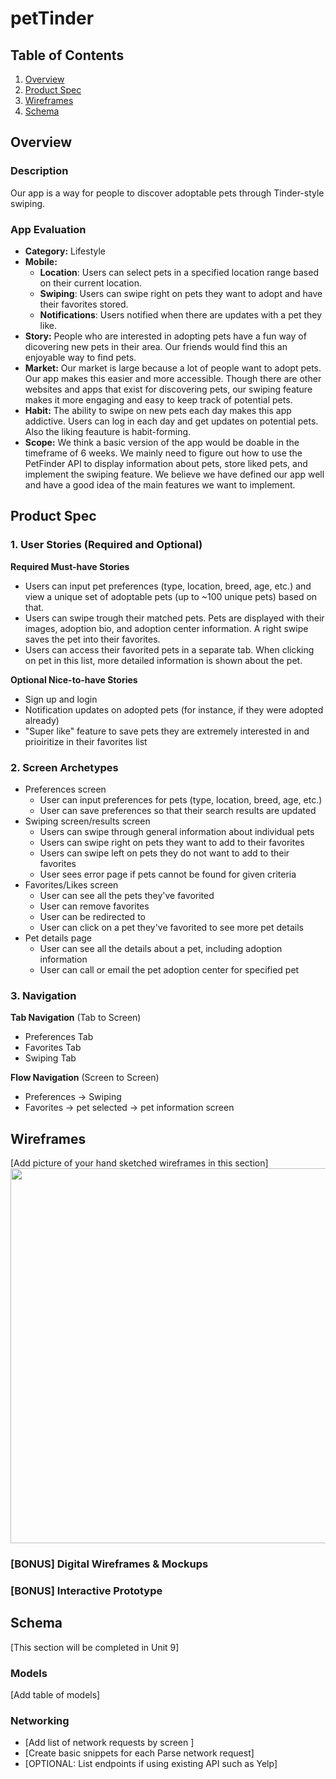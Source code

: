 # petTinder

## Table of Contents
1. [Overview](#Overview)
1. [Product Spec](#Product-Spec)
1. [Wireframes](#Wireframes)
2. [Schema](#Schema)

## Overview
### Description
Our app is a way for people to discover adoptable pets through Tinder-style swiping.

### App Evaluation
- **Category:** Lifestyle
- **Mobile:** 
  - **Location**: Users can select pets in a specified location range based on their current location.
  - **Swiping**: Users can swipe right on pets they want to adopt and have their favorites stored.
  - **Notifications**: Users notified when there are updates with a pet they like.
- **Story:** People who are interested in adopting pets have a fun way of dicovering new pets in their area. Our friends would find this an enjoyable way to find pets.
- **Market:** Our market is large because a lot of people want to adopt pets. Our app makes this easier and more accessible. Though there are other websites and apps that exist for discovering pets, our swiping feature makes it more engaging and easy to keep track of potential pets.
- **Habit:** The ability to swipe on new pets each day makes this app addictive. Users can log in each day and get updates on potential pets. Also the liking feauture is habit-forming.
- **Scope:** We think a basic version of the app would be doable in the timeframe of 6 weeks. We mainly need to figure out how to use the PetFinder API to display information about pets, store liked pets, and implement the swiping feature. We believe we have defined our app well and have a good idea of the main features we want to implement. 

## Product Spec

### 1. User Stories (Required and Optional)

**Required Must-have Stories**

* Users can input pet preferences (type, location, breed, age, etc.) and view a unique set of adoptable pets (up to ~100 unique pets) based on that.
* Users can swipe trough their matched pets. Pets are displayed with their images, adoption bio, and adoption center information. A right swipe saves the pet into their favorites.
* Users can access their favorited pets in a separate tab. When clicking on pet in this list, more detailed information is shown about the pet.

**Optional Nice-to-have Stories**

* Sign up and login 
* Notification updates on adopted pets (for instance, if they were adopted already) 
* "Super like" feature to save pets they are extremely interested in and prioiritize in their favorites list

### 2. Screen Archetypes

* Preferences screen
   * User can input preferences for pets (type, location, breed, age, etc.)
   * User can save preferences so that their search results are updated
* Swiping screen/results screen
   * Users can swipe through general information about individual pets
   * Users can swipe right on pets they want to add to their favorites
   * Users can swipe left on pets they do not want to add to their favorites
   * User sees error page if pets cannot be found for given criteria
* Favorites/Likes screen
    * User can see all the pets they've favorited
    * User can remove favorites
    * User can be redirected to 
    * User can click on a pet they've favorited to see more pet details
* Pet details page
    * User can see all the details about a pet, including adoption information
    * User can call or email the pet adoption center for specified pet

### 3. Navigation

**Tab Navigation** (Tab to Screen)

* Preferences Tab
* Favorites Tab
* Swiping Tab

**Flow Navigation** (Screen to Screen)

* Preferences -> Swiping
* Favorites -> pet selected -> pet information screen

## Wireframes
[Add picture of your hand sketched wireframes in this section]
<img src="YOUR_WIREFRAME_IMAGE_URL" width=600>

### [BONUS] Digital Wireframes & Mockups

### [BONUS] Interactive Prototype

## Schema 
[This section will be completed in Unit 9]
### Models
[Add table of models]
### Networking
- [Add list of network requests by screen ]
- [Create basic snippets for each Parse network request]
- [OPTIONAL: List endpoints if using existing API such as Yelp]
